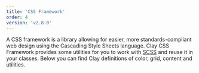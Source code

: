 ```yaml
---
title: 'CSS Framework'
order: 4
version: 'v2.8.0'
---
```


A CSS framework is a library allowing for easier, more standards-compliant web design using the Cascading Style Sheets language. Clay CSS Framework provides some utilities for you to work with <a href="https://sass-lang.com">SCSS</a> and reuse it in your classes. Below you can find Clay definitions of color, grid, content and utilities.
